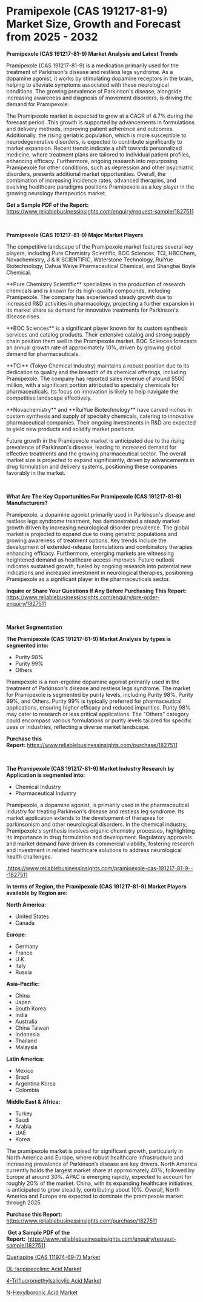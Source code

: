 <p><h1>Pramipexole (CAS 191217-81-9) Market Size, Growth and Forecast from 2025 - 2032</h1></p><p><strong>Pramipexole (CAS 191217-81-9) Market Analysis and Latest Trends</strong></p>
<p><p>Pramipexole (CAS 191217-81-9) is a medication primarily used for the treatment of Parkinson's disease and restless legs syndrome. As a dopamine agonist, it works by stimulating dopamine receptors in the brain, helping to alleviate symptoms associated with these neurological conditions. The growing prevalence of Parkinson's disease, alongside increasing awareness and diagnosis of movement disorders, is driving the demand for Pramipexole.</p><p>The Pramipexole market is expected to grow at a CAGR of 4.7% during the forecast period. This growth is supported by advancements in formulations and delivery methods, improving patient adherence and outcomes. Additionally, the rising geriatric population, which is more susceptible to neurodegenerative disorders, is expected to contribute significantly to market expansion. Recent trends indicate a shift towards personalized medicine, where treatment plans are tailored to individual patient profiles, enhancing efficacy. Furthermore, ongoing research into repurposing Pramipexole for other conditions, such as depression and other psychiatric disorders, presents additional market opportunities. Overall, the combination of increasing incidence rates, advanced therapies, and evolving healthcare paradigms positions Pramipexole as a key player in the growing neurology therapeutics market.</p></p>
<p><strong>Get a Sample PDF of the Report:&nbsp;</strong> <a href="https://www.reliablebusinessinsights.com/enquiry/request-sample/1827511?utm_campaign=1847&utm_medium=2&utm_source=Github&utm_content=ia&utm_term=03022025&utm_id=pramipexole-cas-191217-81-9">https://www.reliablebusinessinsights.com/enquiry/request-sample/1827511</a></p>
<p>&nbsp;</p>
<p><strong>Pramipexole (CAS 191217-81-9) Major Market Players</strong></p>
<p><p>The competitive landscape of the Pramipexole market features several key players, including Pure Chemistry Scientific, BOC Sciences, TCI, HBCChem, Novachemistry, J & K SCIENTIFIC, Waterstone Technology, RuiYue Biotechnology, Dahua Weiye Pharmaceutical Chemical, and Shanghai Boyle Chemical. </p><p>**Pure Chemistry Scientific** specializes in the production of research chemicals and is known for its high-quality compounds, including Pramipexole. The company has experienced steady growth due to increased R&D activities in pharmacology, projecting a further expansion in its market share as demand for innovative treatments for Parkinson's disease rises.</p><p>**BOC Sciences** is a significant player known for its custom synthesis services and catalog products. Their extensive catalog and strong supply chain position them well in the Pramipexole market. BOC Sciences forecasts an annual growth rate of approximately 10%, driven by growing global demand for pharmaceuticals.</p><p>**TCI** (Tokyo Chemical Industry) maintains a robust position due to its dedication to quality and the breadth of its chemical offerings, including Pramipexole. The company has reported sales revenue of around $500 million, with a significant portion attributed to specialty chemicals for pharmaceuticals. Its focus on innovation is likely to help navigate the competitive landscape effectively.</p><p>**Novachemistry** and **RuiYue Biotechnology** have carved niches in custom synthesis and supply of specialty chemicals, catering to innovative pharmaceutical companies. Their ongoing investments in R&D are expected to yield new products and solidify market positions.</p><p>Future growth in the Pramipexole market is anticipated due to the rising prevalence of Parkinson's disease, leading to increased demand for effective treatments and the growing pharmaceutical sector. The overall market size is projected to expand significantly, driven by advancements in drug formulation and delivery systems, positioning these companies favorably in the market.</p></p>
<p>&nbsp;</p>
<p><strong>What Are The Key Opportunities For Pramipexole (CAS 191217-81-9) Manufacturers?</strong></p>
<p><p>Pramipexole, a dopamine agonist primarily used in Parkinson's disease and restless legs syndrome treatment, has demonstrated a steady market growth driven by increasing neurological disorder prevalence. The global market is projected to expand due to rising geriatric populations and growing awareness of treatment options. Key trends include the development of extended-release formulations and combinatory therapies enhancing efficacy. Furthermore, emerging markets are witnessing heightened demand as healthcare access improves. Future outlook indicates sustained growth, fueled by ongoing research into potential new indications and increased investment in neurological therapies, positioning Pramipexole as a significant player in the pharmaceuticals sector.</p></p>
<p><strong>Inquire or Share Your Questions If Any Before Purchasing This Report:</strong> <a href="https://www.reliablebusinessinsights.com/enquiry/pre-order-enquiry/1827511?utm_campaign=1847&utm_medium=2&utm_source=Github&utm_content=ia&utm_term=03022025&utm_id=pramipexole-cas-191217-81-9">https://www.reliablebusinessinsights.com/enquiry/pre-order-enquiry/1827511</a></p>
<p>&nbsp;</p>
<p><strong>Market Segmentation</strong></p>
<p><strong>The Pramipexole (CAS 191217-81-9) Market Analysis by types is segmented into:</strong></p>
<p><ul><li>Purity 98%</li><li>Purity 99%</li><li>Others</li></ul></p>
<p><p>Pramipexole is a non-ergoline dopamine agonist primarily used in the treatment of Parkinson's disease and restless legs syndrome. The market for Pramipexole is segmented by purity levels, including Purity 98%, Purity 99%, and Others. Purity 99% is typically preferred for pharmaceutical applications, ensuring higher efficacy and reduced impurities. Purity 98% may cater to research or less critical applications. The "Others" category could encompass various formulations or purity levels tailored for specific uses or industries, reflecting a diverse market landscape.</p></p>
<p><strong>Purchase this Report:&nbsp;</strong><a href="https://www.reliablebusinessinsights.com/purchase/1827511?utm_campaign=1847&utm_medium=2&utm_source=Github&utm_content=ia&utm_term=03022025&utm_id=pramipexole-cas-191217-81-9">https://www.reliablebusinessinsights.com/purchase/1827511</a></p>
<p>&nbsp;</p>
<p><strong>The Pramipexole (CAS 191217-81-9) Market Industry Research by Application is segmented into:</strong></p>
<p><ul><li>Chemical Industry</li><li>Pharmaceutical Industry</li></ul></p>
<p><p>Pramipexole, a dopamine agonist, is primarily used in the pharmaceutical industry for treating Parkinson's disease and restless leg syndrome. Its market application extends to the development of therapies for parkinsonism and other neurological disorders. In the chemical industry, Pramipexole's synthesis involves organic chemistry processes, highlighting its importance in drug formulation and development. Regulatory approvals and market demand have driven its commercial viability, fostering research and investment in related healthcare solutions to address neurological health challenges.</p></p>
<p><a href="https://www.reliablebusinessinsights.com/pramipexole-cas-191217-81-9--r1827511?utm_campaign=1847&utm_medium=2&utm_source=Github&utm_content=ia&utm_term=03022025&utm_id=pramipexole-cas-191217-81-9">&nbsp;https://www.reliablebusinessinsights.com/pramipexole-cas-191217-81-9--r1827511</a></p>
<p><strong>In terms of Region, the Pramipexole (CAS 191217-81-9) Market Players available by Region are:</strong></p>
<p>
    <p> <strong> North America: </strong>
        <ul>
            <li>United States</li>
            <li>Canada</li>
        </ul>
        </p> 
    <p> <strong> Europe: </strong>
        <ul>
            <li>Germany</li>
            <li>France</li>
            <li>U.K.</li>
            <li>Italy</li>
            <li>Russia</li>
        </ul>
        </p> 
    <p> <strong> Asia-Pacific: </strong>
        <ul>
            <li>China</li>
            <li>Japan</li>
            <li>South Korea</li>
            <li>India</li>
            <li>Australia</li>
            <li>China Taiwan</li>
            <li>Indonesia</li>
            <li>Thailand</li>
            <li>Malaysia</li>
        </ul>
        </p> 
    <p> <strong> Latin America: </strong>
        <ul>
            <li>Mexico</li>
            <li>Brazil</li>
            <li>Argentina Korea</li>
            <li>Colombia</li>
        </ul>
        </p> 
    <p> <strong> Middle East & Africa: </strong>
        <ul>
            <li>Turkey</li>
            <li>Saudi</li>
            <li>Arabia</li>
            <li>UAE</li>
            <li>Korea</li>
        </ul>
    </p>
    </p>
<p><p>The pramipexole market is poised for significant growth, particularly in North America and Europe, where robust healthcare infrastructure and increasing prevalence of Parkinson’s disease are key drivers. North America currently holds the largest market share at approximately 40%, followed by Europe at around 30%. APAC is emerging rapidly, expected to account for roughly 20% of the market. China, with its expanding healthcare initiatives, is anticipated to grow steadily, contributing about 10%. Overall, North America and Europe are expected to dominate the pramipexole market through 2025.</p></p>
<p><strong>Purchase this Report: </strong><a href="https://www.reliablebusinessinsights.com/purchase/1827511?utm_campaign=1847&utm_medium=2&utm_source=Github&utm_content=ia&utm_term=03022025&utm_id=pramipexole-cas-191217-81-9">https://www.reliablebusinessinsights.com/purchase/1827511</a></p>
<p>&nbsp;<strong>Get a Sample PDF of the Report:&nbsp;&nbsp;</strong><a href="https://www.reliablebusinessinsights.com/enquiry/request-sample/1827511?utm_campaign=1847&utm_medium=2&utm_source=Github&utm_content=ia&utm_term=03022025&utm_id=pramipexole-cas-191217-81-9">https://www.reliablebusinessinsights.com/enquiry/request-sample/1827511</a></p>
<p><strong></strong></p>
<p><p><a href="https://github.com/kaqiewan/Market-Research-Report-List-1/blob/main/quetiapine-cas-111974-69-7-market.md?utm_campaign=1847&utm_medium=2&utm_source=Github&utm_content=ia&utm_term=03022025&utm_id=pramipexole-cas-191217-81-9">Quetiapine (CAS 111974-69-7) Market</a></p><p><a href="https://github.com/ezahdyre/Market-Research-Report-List-1/blob/main/dl-isopipecolinic-acid-market.md?utm_campaign=1847&utm_medium=2&utm_source=Github&utm_content=ia&utm_term=03022025&utm_id=pramipexole-cas-191217-81-9">DL-Isopipecolinic Acid Market</a></p><p><a href="https://github.com/taxyevgwlle/Market-Research-Report-List-1/blob/main/4-trifluoromethylsalicylic-acid-market.md?utm_campaign=1847&utm_medium=2&utm_source=Github&utm_content=ia&utm_term=03022025&utm_id=pramipexole-cas-191217-81-9">4-Trifluoromethylsalicylic Acid Market</a></p><p><a href="https://github.com/verikaahova/Market-Research-Report-List-1/blob/main/n-hexylboronic-acid-market.md?utm_campaign=1847&utm_medium=2&utm_source=Github&utm_content=ia&utm_term=03022025&utm_id=pramipexole-cas-191217-81-9">N-Hexylboronic Acid Market</a></p></p>